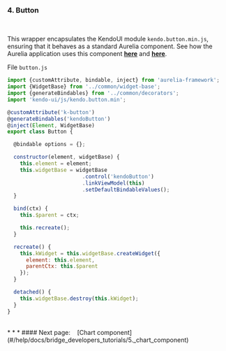 <br>

### 4. Button
<br>

This wrapper encapsulates the KendoUI module `kendo.button.min.js`, ensuring that it behaves as a standard Aurelia component. See how the Aurelia application uses this component **[here](#/help/docs/app_developers_tutorials/4._button_component)** and **[here](#/samples/button)**.
<br>

File `button.js`
<br>
```javascript
import {customAttribute, bindable, inject} from 'aurelia-framework';
import {WidgetBase} from '../common/widget-base';
import {generateBindables} from '../common/decorators';
import 'kendo-ui/js/kendo.button.min';

@customAttribute('k-button')
@generateBindables('kendoButton')
@inject(Element, WidgetBase)
export class Button {

  @bindable options = {};

  constructor(element, widgetBase) {
    this.element = element;
    this.widgetBase = widgetBase
                        .control('kendoButton')
                        .linkViewModel(this)
                        .setDefaultBindableValues();
  }

  bind(ctx) {
    this.$parent = ctx;

    this.recreate();
  }

  recreate() {
    this.kWidget = this.widgetBase.createWidget({
      element: this.element,
      parentCtx: this.$parent
    });
  }

  detached() {
    this.widgetBase.destroy(this.kWidget);
  }
}

```

<br>
* * *
#### Next page: &nbsp;&nbsp; [Chart component](#/help/docs/bridge_developers_tutorials/5._chart_component)
